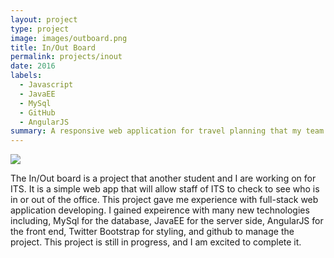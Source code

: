 ```yaml
---
layout: project
type: project
image: images/outboard.png
title: In/Out Board
permalink: projects/inout
date: 2016
labels:
  - Javascript
  - JavaEE
  - MySql
  - GitHub
  - AngularJS
summary: A responsive web application for travel planning that my team developed in ICS 415.
---
```


<img class="ui medium right floated rounded image" src="../images/vacay-home-page.png">

The In/Out board is a project that another student and I are working on for ITS. It is a simple web app that will allow staff of ITS to check to see who is in or out of the office. This project gave me experience with full-stack web application developing. I gained expeirence with many new technologies including, MySql for the database, JavaEE for the server side, AngularJS for the front end, Twitter Bootstrap for styling, and github to manage the project. This project is still in progress, and I am excited to complete it.

